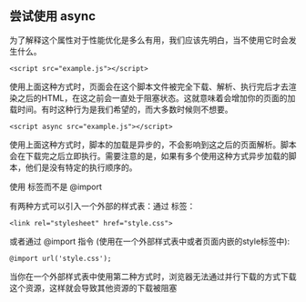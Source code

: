 ## 尝试使用 async

为了解释这个属性对于性能优化是多么有用，我们应该先明白，当不使用它时会发生什么。

```
<script src="example.js"></script>
```

使用上面这种方式时，页面会在这个脚本文件被完全下载、解析、执行完后才去渲染之后的HTML，在这之前会一直处于阻塞状态。这就意味着会增加你的页面的加载时间。有时这种行为是我们希望的，而大多数时候则不想要。

```
<script async src="example.js"></script>
```

使用上面这种方式时，脚本的加载是异步的，不会影响到这之后的页面解析。脚本会在下载完之后立即执行。需要注意的是，如果有多个使用这种方式异步加载的脚本，他们是没有特定的执行顺序的。

使用 标签而不是 @import

有两种方式可以引入一个外部的样式表：通过 标签：

```
<link rel="stylesheet" href="style.css">
```

或者通过 @import 指令 \(使用在一个外部样式表中或者页面内嵌的style标签中\):

```
@import url('style.css');
```

当你在一个外部样式表中使用第二种方式时，浏览器无法通过并行下载的方式下载这个资源，这样就会导致其他资源的下载被阻塞

